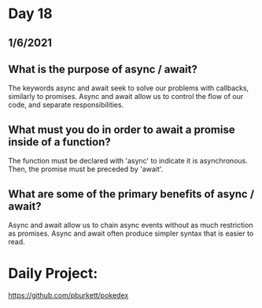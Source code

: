 # Day 18
## __1/6/2021__

## What is the purpose of async / await?
The keywords async and await seek to solve our problems with callbacks, similarly to promises. Async and await allow us to control the flow of our code, and separate responsibilities.

## What must you do in order to await a promise inside of a function?
The function must be declared with 'async' to indicate it is asynchronous. Then, the promise must be preceded by 'await'.

## What are some of the primary benefits of async / await?
Async and await allow us to chain async events without as much restriction as promises. Async and await often produce simpler syntax that is easier to read.
 
# Daily Project: 
https://github.com/pburkett/pokedex